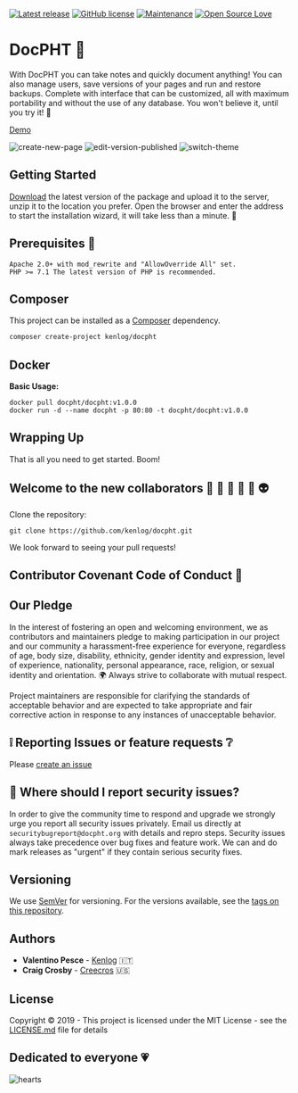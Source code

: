 [![Latest release](https://img.shields.io/github/release/docpht/docpht.svg)](https://github.com/docpht/docpht/releases)
[![GitHub license](https://img.shields.io/github/license/Naereen/StrapDown.js.svg)](https://github.com/docpht/docpht/blob/master/LICENSE)
[![Maintenance](https://img.shields.io/badge/Maintained%3F-yes-green.svg)](https://github.com/docpht/docpht/graphs/contributors)
[![Open Source Love](https://badges.frapsoft.com/os/v1/open-source.svg?v=103)]()

# DocPHT :bookmark_tabs:

With DocPHT you can take notes and quickly document anything! You can also manage users, save versions of your pages and run and restore backups. Complete with interface that can be customized, all with maximum portability and without
the use of any database. You won't believe it, until you try it! :gem:

[Demo](https://demo.docpht.org/)

![create-new-page](https://user-images.githubusercontent.com/11728231/61236340-0ecf8900-a738-11e9-8b2a-81b0752fb384.gif)
![edit-version-published](https://user-images.githubusercontent.com/11728231/61236343-10994c80-a738-11e9-88a5-424e72b5fd9f.gif)
![switch-theme](https://user-images.githubusercontent.com/11728231/61236350-12631000-a738-11e9-8259-eb7539d6ca6f.gif)

## Getting Started

[Download](https://github.com/docpht/docpht/releases/latest) the latest version of the package and upload it to the server, unzip it to the location you prefer. Open the browser and enter the address to start the installation wizard, it will take less than a minute. :rocket:

## Prerequisites :electric_plug:

```
Apache 2.0+ with mod_rewrite and "AllowOverride All" set.
PHP >= 7.1 The latest version of PHP is recommended.
```

## Composer 

This project can be installed as a [Composer](https://getcomposer.org/) dependency.

```bash
composer create-project kenlog/docpht
```

## Docker

**Basic Usage:**
```
docker pull docpht/docpht:v1.0.0
docker run -d --name docpht -p 80:80 -t docpht/docpht:v1.0.0
```

## Wrapping Up
That is all you need to get started. Boom! 

## Welcome to the new collaborators :boy: :information_desk_person: :older_man: :angel: :dancer: :alien:
Clone the repository: 
```console 
git clone https://github.com/kenlog/docpht.git
```
We look forward to seeing your pull requests!

## Contributor Covenant Code of Conduct :scroll:
## Our Pledge

In the interest of fostering an open and welcoming environment, we as
contributors and maintainers pledge to making participation in our project and
our community a harassment-free experience for everyone, regardless of age, body
size, disability, ethnicity, gender identity and expression, level of experience,
nationality, personal appearance, race, religion, or sexual identity and
orientation. :earth_africa: Always strive to collaborate with mutual respect.

Project maintainers are responsible for clarifying the standards of acceptable behavior and are expected to take appropriate and fair corrective action in response to any instances of unacceptable behavior.

:grey_exclamation: Reporting Issues or feature requests :grey_question: 
------------
Please [create an issue](https://github.com/kenlog/docpht/issues)

## :bug: Where should I report security issues?
In order to give the community time to respond and upgrade we strongly urge you report all security issues privately. Email us directly at `securitybugreport@docpht.org` with details and repro steps. Security issues always take precedence over bug fixes and feature work. We can and do mark releases as "urgent" if they contain serious security fixes.

## Versioning

We use [SemVer](http://semver.org/) for versioning. For the versions available, see the [tags on this repository](https://github.com/kenlog/docpht/tags). 

## Authors

* **Valentino Pesce** - [Kenlog](https://github.com/kenlog) :it:
* **Craig Crosby** - [Creecros](https://github.com/creecros) :us:

## License

Copyright © 2019 - This project is licensed under the MIT License - see the [LICENSE.md](LICENSE) file for details 

## Dedicated to everyone :heartpulse:
![hearts](https://user-images.githubusercontent.com/11728231/60382009-241c9600-9a5d-11e9-8bd5-c3396e57e5cf.gif)
